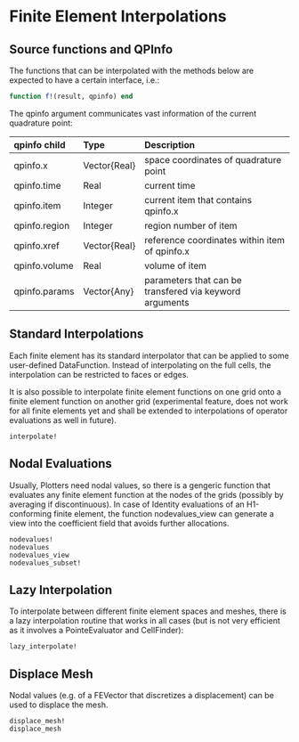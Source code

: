 
# Finite Element Interpolations

## Source functions and QPInfo

The functions that can be interpolated with the methods below are expected to have a certain interface, i.e.:
```julia
function f!(result, qpinfo) end
```
The qpinfo argument communicates vast information of the current quadrature point:

| qpinfo child       | Type               | Description         |
| :----------------  | :----------------  |  :---------------- |
| qpinfo.x           | Vector{Real}       | space coordinates of quadrature point |
| qpinfo.time        | Real               | current time |
| qpinfo.item        | Integer            | current item that contains qpinfo.x |
| qpinfo.region      | Integer            | region number of item |
| qpinfo.xref        | Vector{Real}       | reference coordinates within item of qpinfo.x |
| qpinfo.volume      | Real               | volume of item |
| qpinfo.params      | Vector{Any}        | parameters that can be transfered via keyword arguments |


## Standard Interpolations

Each finite element has its standard interpolator that can be applied to some user-defined DataFunction. Instead of interpolating on the full cells, the interpolation can be restricted to faces or edges. 

It is also possible to interpolate finite element functions on one grid onto a finite element function on another grid (experimental feature, does not work for all finite elements yet and shall be extended to interpolations of operator evaluations as well in future).

```@docs
interpolate!
```

## Nodal Evaluations

Usually, Plotters need nodal values, so there is a gengeric function that evaluates any finite element function at the nodes of the grids (possibly by averaging if discontinuous). In case of Identity evaluations of an H1-conforming finite element, the function nodevalues_view can generate a view into the coefficient field that avoids further allocations.


```@docs
nodevalues!
nodevalues
nodevalues_view
nodevalues_subset!
```

## Lazy Interpolation

To interpolate between different finite element spaces and meshes, there is a lazy interpolation routine that
works in all cases (but is not very efficient as it involves a PointeEvaluator and CellFinder):

```@docs
lazy_interpolate!
```


## Displace Mesh

Nodal values (e.g. of a FEVector that discretizes a displacement) can be used to displace the mesh.

```@docs
displace_mesh!
displace_mesh
```
